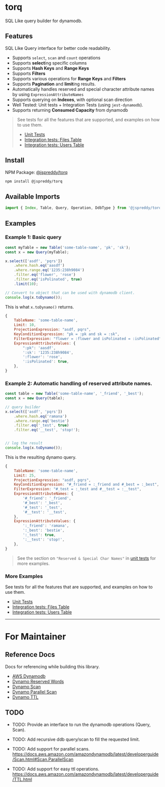# torq

SQL Like query builder for dynamodb.


## Features

SQL Like Query interface for better code readability.

- Supports `select`, `scan` and `count` operations
- Supports **select**ing specific columns
- Supports **Hash Keys** and **Range Keys**
- Supports **Filters**
- Supports various operations for **Range Keys** and **Filters**
- Supports **Pagination** and **limit**ing results.
- Automatically handles reserved and special character attribute names by using `ExpressionAttributeNames`
- Supports querying on **Indexes**, with optional scan direction
- Well Tested: Unit tests + Integration Tests (using `jest-dynamodb`).
- Supports returning **Consumed Capacity** from dynamodb

> See tests for all the features that are supported, and examples on how to use them.
> - [Unit Tests](https://github.com/jspreddy/torq/blob/main/tests/unit-tests/index.test.js)
> - [Integration tests: Files Table](https://github.com/jspreddy/torq/blob/main/tests/integration-tests/00-files-table.test.js#L45)
> - [Integration tests: Users Table](https://github.com/jspreddy/torq/blob/main/tests/integration-tests/01-users-table.test.js#L33)


## Install

NPM Package: [@jspreddy/torq](https://www.npmjs.com/package/@jspreddy/torq)

```bash
npm install @jspreddy/torq
```


## Available Imports
```js
import { Index, Table, Query, Operation, DdbType } from '@jspreddy/torq';
```


## Examples

### Example 1: Basic query

```js
const myTable = new Table('some-table-name', 'pk', 'sk');
const x = new Query(myTable);

x.select(['asdf', 'pqrs'])
    .where.hash.eq('aasdf')
    .where.range.eq('1235:238h9084')
    .filter.eq('flower', 'rose')
    .filter.eq('isPolinated', true)
    .limit(10);

// Convert to object that can be used with dynamodb client.
console.log(x.toDynamo());

```

This is what `x.toDynamo()` returns.
```js
{
    TableName: 'some-table-name',
    Limit: 10,
    ProjectionExpression: "asdf, pqrs",
    KeyConditionExpression: "pk = :pk and sk = :sk",
    FilterExpression: "flower = :flower and isPolinated = :isPolinated",
    ExpressionAttributeValues: {
        ":pk": 'aasdf',
        ':sk': '1235:238h9084',
        ':flower': 'rose',
        ':isPolinated': true,
    },
}
```


### Example 2: Automatic handling of reserved attribute names.

```js
const table = new Table('some-table-name', '_friend', '_best');
const x = new Query(table);

// query builder
x.select(['asdf', 'pqrs'])
    .where.hash.eq('ramana')
    .where.range.eq('bestie')
    .filter.eq('_test', true)
    .filter.eq('__test', 'stop!');


// log the result
console.log(x.toDynamo());
```

This is the resulting dynamo query.
```js
{
    TableName: 'some-table-name',
    Limit: 25,
    ProjectionExpression: "asdf, pqrs",
    KeyConditionExpression: "#_friend = :_friend and #_best = :_best",
    FilterExpression: "#_test = :_test and #__test = :__test",
    ExpressionAttributeNames: {
        '#_friend': '_friend',
        '#_best': '_best',
        '#_test': '_test',
        '#__test': '__test',
    },
    ExpressionAttributeValues: {
        ':_friend': 'ramana',
        ':_best': 'bestie',
        ':_test': true,
        ':__test': 'stop!',
    },
}
```

> See the section on `"Reserved & Special Char Names"` in [unit tests](https://github.com/jspreddy/torq/blob/main/tests/unit-tests/index.test.js#L876) for more examples.



### More Examples

See tests for all the features that are supported, and examples on how to use them.
- [Unit Tests](https://github.com/jspreddy/torq/blob/main/tests/unit-tests/index.test.js)
- [Integration tests: Files Table](https://github.com/jspreddy/torq/blob/main/tests/integration-tests/00-files-table.test.js#L45)
- [Integration tests: Users Table](https://github.com/jspreddy/torq/blob/main/tests/integration-tests/01-users-table.test.js#L33)



-----------------------------



# For Maintainer

## Reference Docs

Docs for referencing while building this library.

- [AWS Dynamodb](https://docs.aws.amazon.com/amazondynamodb/latest/developerguide/WorkingWithItems.html)
- [Dynamo Reserved Words](https://docs.aws.amazon.com/amazondynamodb/latest/developerguide/ReservedWords.html)
- [Dynamo Scan](https://docs.aws.amazon.com/amazondynamodb/latest/developerguide/Scan.html)
- [Dynamo Parallel Scan](https://docs.aws.amazon.com/amazondynamodb/latest/developerguide/Scan.html#Scan.ParallelScan)
- [Dynamo TTL](https://docs.aws.amazon.com/amazondynamodb/latest/developerguide/TTL.html)


## TODO

- TODO: Provide an interface to run the dynamodb operations (Query, Scan).

- TODO: Add recursive ddb query/scan to fill the requested limit.

- TODO: Add support for parallel scans.
  https://docs.aws.amazon.com/amazondynamodb/latest/developerguide/Scan.html#Scan.ParallelScan

- TODO: Add support for easy ttl operations.
  https://docs.aws.amazon.com/amazondynamodb/latest/developerguide/TTL.html
